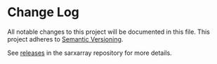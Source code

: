 # Change Log

All notable changes to this project will be documented in this file.
This project adheres to [Semantic Versioning](http://semver.org/).

See [releases](https://github.com/TUDelftGeodesy/sarxarray/releases) in the sarxarray repository for more details.
